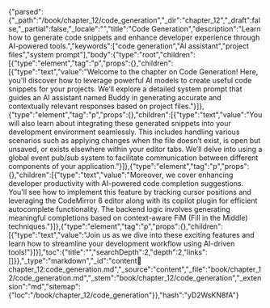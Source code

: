 {"parsed":{"_path":"/book/chapter_12/code_generation","_dir":"chapter_12","_draft":false,"_partial":false,"_locale":"","title":"Code Generation","description":"Learn how to generate code snippets and enhance developer experience through AI-powered tools.","keywords":["code generation","AI assistant","project files","system prompt"],"body":{"type":"root","children":[{"type":"element","tag":"p","props":{},"children":[{"type":"text","value":"Welcome to the chapter on Code Generation! Here, you'll discover how to leverage powerful AI models to create useful code snippets for your projects. We’ll explore a detailed system prompt that guides an AI assistant named Buddy in generating accurate and contextually relevant responses based on project files."}]},{"type":"element","tag":"p","props":{},"children":[{"type":"text","value":"You will also learn about integrating these generated snippets into your development environment seamlessly. This includes handling various scenarios such as applying changes when the file doesn’t exist, is open but unsaved, or exists elsewhere within your editor tabs. We’ll delve into using a global event pub/sub system to facilitate communication between different components of your application."}]},{"type":"element","tag":"p","props":{},"children":[{"type":"text","value":"Moreover, we cover enhancing developer productivity with AI-powered code completion suggestions. You'll see how to implement this feature by tracking cursor positions and leveraging the CodeMirror 6 editor along with its copilot plugin for efficient autocomplete functionality. The backend logic involves generating meaningful completions based on context-aware FiM (Fill in the Middle) techniques."}]},{"type":"element","tag":"p","props":{},"children":[{"type":"text","value":"Join us as we dive into these exciting features and learn how to streamline your development workflow using AI-driven tools!"}]}],"toc":{"title":"","searchDepth":2,"depth":2,"links":[]}},"_type":"markdown","_id":"content:book:chapter_12:code_generation.md","_source":"content","_file":"book/chapter_12/code_generation.md","_stem":"book/chapter_12/code_generation","_extension":"md","sitemap":{"loc":"/book/chapter_12/code_generation"}},"hash":"yD2WsKN8fA"}